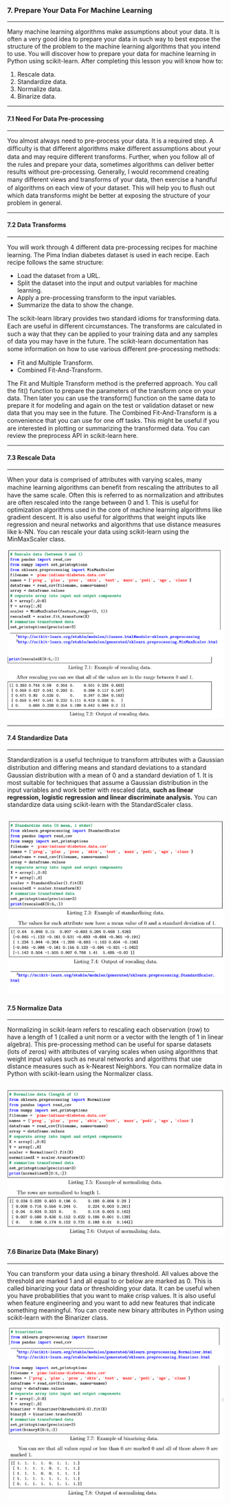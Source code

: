 ### 7. Prepare Your Data For Machine Learning
----

Many machine learning algorithms make assumptions about your data. It is often a very good idea to prepare your data in such way to best expose the structure of the problem to the machine learning algorithms that you intend to use. You will discover how to prepare your data for machine learning in Python using scikit-learn. After completing this lesson you will know how to:
1. Rescale data.
2. Standardize data.
3. Normalize data.
4. Binarize data.

--- 
#### 7.1 Need For Data Pre-processing
---
You almost always need to pre-process your data. It is a required step. A diﬃculty is that diﬀerent algorithms make diﬀerent assumptions about your data and may require diﬀerent transforms. Further, when you follow all of the rules and prepare your data, sometimes algorithms can deliver better results without pre-processing. Generally, I would recommend creating many diﬀerent views and transforms of your data, then exercise a handful of algorithms on each view of your dataset. This will help you to ﬂush out which data transforms might be better at exposing the structure of your problem in general.

---
#### 7.2 Data Transforms
----
You will work through 4 diﬀerent data pre-processing recipes for machine learning. The Pima Indian diabetes dataset is used in each recipe. Each recipe follows the same structure:
 
* Load the dataset from a URL.
* Split the dataset into the input and output variables for machine learning.
* Apply a pre-processing transform to the input variables.
* Summarize the data to show the change.

The scikit-learn library provides two standard idioms for transforming data. Each are useful in diﬀerent circumstances. The transforms are calculated in such a way that they can be applied to your training data and any samples of data you may have in the future. The scikit-learn documentation has some information on how to use various diﬀerent pre-processing methods:
* Fit and Multiple Transform.
* Combined Fit-And-Transform.

The Fit and Multiple Transform method is the preferred approach. You call the fit() function to prepare the parameters of the transform once on your data. Then later you can use the transform() function on the same data to prepare it for modeling and again on the test or validation dataset or new data that you may see in the future. The Combined Fit-And-Transform is a convenience that you can use for one oﬀ tasks. This might be useful if you are interested in plotting or summarizing the transformed data. You can review the preprocess API in scikit-learn here.

---
#### 7.3 Rescale Data   
----

When your data is comprised of attributes with varying scales, many machine learning algorithms can beneﬁt from rescaling the attributes to all have the same scale. Often this is referred to as normalization and attributes are often rescaled into the range between 0 and 1. This is useful for optimization algorithms used in the core of machine learning algorithms like gradient descent. It is also useful for algorithms that weight inputs like regression and neural networks and algorithms that use distance measures like k-NN. You can rescale your data using scikit-learn using the MinMaxScaler class.

![scale1](../Imgs/minscaler.PNG)
![scale2](../Imgs/scaler2.PNG)

---
#### 7.4 Standardize Data
----

Standardization is a useful technique to transform attributes with a Gaussian distribution and diﬀering means and standard deviations to a standard Gaussian distribution with a mean of 0 and a standard deviation of 1. It is most suitable for techniques that assume a Gaussian distribution in the input variables and work better with rescaled data, **such as linear regression, logistic regression and linear discriminate analysis.** You can standardize data using scikit-learn with the StandardScaler class.

![standart](../Imgs/standart.PNG)
---
#### 7.5 Normalize Data
----

Normalizing in scikit-learn refers to rescaling each observation (row) to have a length of 1 (called a unit norm or a vector with the length of 1 in linear algebra). This pre-processing method can be useful for sparse datasets (lots of zeros) with attributes of varying scales when using algorithms that weight input values such as neural networks and algorithms that use distance measures such as k-Nearest Neighbors. You can normalize data in Python with scikit-learn using the Normalizer class.

![normalize](../Imgs/normalize.PNG)
---
#### 7.6 Binarize Data (Make Binary)
----

You can transform your data using a binary threshold. All values above the threshold are marked 1 and all equal to or below are marked as 0. This is called binarizing your data or thresholding your data. It can be useful when you have probabilities that you want to make crisp values. It is also useful when feature engineering and you want to add new features that indicate something meaningful. You can create new binary attributes in Python using scikit-learn with the Binarizer class.

![binarize](../Imgs/binarize.png)


